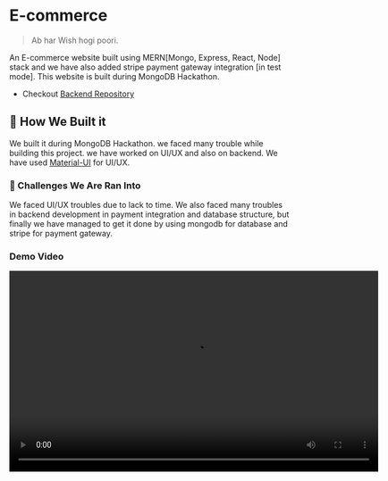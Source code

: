 # E-commerce

> Ab har Wish hogi poori.

An E-commerce website built using MERN[Mongo, Express, React, Node] stack and we have also added stripe payment gateway integration [in test mode]. This website is built during MongoDB Hackathon.

-   Checkout [Backend Repository](https://github.com/harikanani/e-commerce)

## 🔨 How We Built it

We built it during MongoDB Hackathon.
we faced many trouble while building this project. we have worked on UI/UX and also on backend.
We have used [Material-UI](https://mui.com/getting-started/usage/) for UI/UX.

### 💪 Challenges We Are Ran Into

We faced UI/UX troubles due to lack to time.
We also faced many troubles in backend development in payment integration and database structure, but finally we have managed to get it done by using mongodb for database and stripe for payment gateway.

### Demo Video

<video width="660px" height="360px" controls>
<source src="https://user-images.githubusercontent.com/54361799/147871658-7f7700dc-affb-4b2c-8803-ff74cbf12312.mp4" type="video/mp4">
</video>

